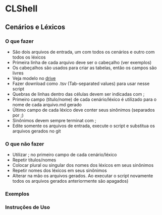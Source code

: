 # CLShell

## Cenários e Léxicos

### O que fazer
* São dois arquivos de entrada, um com todos os cenários e outro com todos os léxicos
* Primeira linha de cada arquivo deve ser o cabeçalho (ver exemplos)
* Os cabeçalhos são usados para criar as tabelas, então os campos são livres
* Veja modelo no [drive](link)
* Fazer download como .tsv (Tab-separated values) para usar nesse script
* Quebras de linhas dentro das células devem ser indicadas com ;
* Primeiro campo (título/nome) de cada cenário/léxico é utilizado para o nome de cada arquivo.md gerado
* Último campo de cada léxico deve conter seus sinônimos (separados por ;)
* Sinônimos devem sempre terminat com ;
* Edite somente os arquivos de entrada, execute o script e substitua os arquivos gerados no git

### O que não fazer
* Utilizar ; no primeiro campo de cada cenário/léxico
* Repetir títulos/nomes
* Colocar plural ou singular dos nomes dos léxicos em seus sinônimos
* Repetir nomes dos léxicos em seus sinônimos
* Alterar na mão os arquivos gerados. Ao executar o script novamente todos os arquivos gerados anteriormente são apagados)

### Exemplos

### Instruções de Uso
